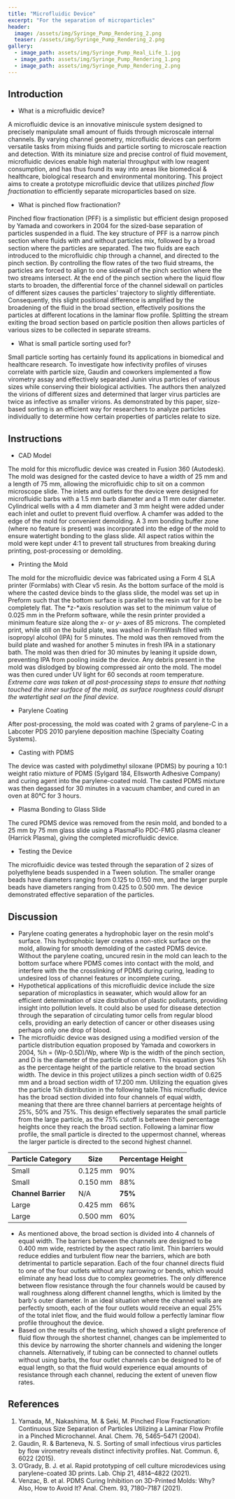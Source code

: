 ```yaml
---
title: "Microfluidic Device"
excerpt: "For the separation of microparticles"
header:
  image: /assets/img/Syringe_Pump_Rendering_2.png
  teaser: /assets/img/Syringe_Pump_Rendering_2.png
gallery:
  - image_path: assets/img/Syringe_Pump_Real_Life_1.jpg
  - image_path: assets/img/Syringe_Pump_Rendering_1.png
  - image_path: assets/img/Syringe_Pump_Rendering_2.png
---
```


## **Introduction**

- What is a microfluidic device?

A microfluidic device is an innovative miniscule system designed to precisely manipulate small amount of fluids through microscale internal channels. By varying channel geometry, microfluidic devices can perform versatile tasks from mixing fluids and particle sorting to microscale reaction and detection. With its miniature size and precise control of fluid movement, microfluidic devices enable high material throughput with low reagent consumption, and has thus found its way into areas like biomedical & healthcare, biological research and environmental monitoring. This project aims to create a prototype microfluidic device that utilizes *pinched flow fractionation* to efficiently separate microparticles based on size.

- What is pinched flow fractionation?

Pinched flow fractionation (PFF) is a simplistic but efficient design proposed by Yamada and coworkers in 2004 for the sized-base separation of particles suspended in a fluid. The key structure of PFF is a narrow pinch section where fluids with and without particles mix, followed by a broad section where the particles are separated. The two fluids are each introduced to the microfluidic chip through a channel, and directed to the pinch section. By controlling the flow rates of the two fluid streams, the particles are forced to align to one sidewall of the pinch section where the two streams intersect. At the end of the pinch section where the liquid flow starts to broaden, the differential force of the channel sidewall on particles of different sizes causes the particles' trajectory to slightly differentiate. Consequently, this slight positional difference is amplified by the broadening of the fluid in the broad section, effectively positions the particles at different locations in the laminar flow profile. Splitting the stream exiting the broad section based on particle position then allows particles of various sizes to be collected in separate streams.

- What is small particle sorting used for?

Small particle sorting has certainly found its applications in biomedical and healthcare research. To investigate how infectivity profiles of viruses correlate with particle size, Gaudin and coworkers implemented a flow virometry assay and effectively separated Junin virus particles of various sizes while conserving their biological activities. The authors then analyzed the virions of different sizes and determined that larger virus particles are twice as infective as smaller virions. As demonstrated by this paper, size-based sorting is an efficient way for researchers to analyze particles individually to determine how certain properties of particles relate to size.

## **Instructions**

- CAD Model

The mold for this microfludic device was created in Fusion 360 (Autodesk). The mold was designed for the casted device to have a width of 25 mm and a length of 75 mm, allowing the microfluidic chip to sit on a common microscope slide. The inlets and outlets for the device were designed for microfluidic barbs with a 1.5 mm barb diameter and a 11 mm outer diameter. Cylindrical wells with a 4 mm diameter and 3 mm height were added under each inlet and outlet to prevent fluid overflow. A chamfer was added to the edge of the mold for convenient demolding. A 3 mm bonding buffer zone (where no feature is present) was incorporated into the edge of the mold to ensure watertight bonding to the glass slide.  All aspect ratios within the mold were kept under 4:1 to prevent tall structures from breaking during printing, post-processing or demolding.

- Printing the Mold

The mold for the microfluidic device was fabricated using a Form 4 SLA printer (Formlabs) with Clear v5 resin. As the bottom surface of the mold is where the casted device binds to the glass slide, the model was set up in Preform such that the bottom surface is parallel to the resin vat for it to be completely flat. The *z-*axis resolution was set to the minimum value of 0.025 mm in the Preform software, while the resin printer provided a minimum feature size along the *x-* or *y-* axes of 85 microns. The completed print, while still on the build plate, was washed in FormWash filled with isopropyl alcohol (IPA) for 5 minutes. The mold was then removed from the build plate and washed for another 5 minutes in fresh IPA in a stationary bath. The mold was then dried for 30 minutes by leaning it upside down, preventing IPA from pooling inside the device. Any debris present in the mold was dislodged by blowing compressed air onto the mold. The model was then cured under UV light for 60 seconds at room temperature. 
*Extreme care was taken at all post-processing steps to ensure that nothing touched the inner surface of the mold, as surface roughness could disrupt the watertight seal on the final device.*

- Parylene Coating

After post-processing, the mold was coated with 2 grams of parylene-C in a Labcoter PDS 2010 parylene deposition machine (Specialty Coating Systems).

- Casting with PDMS

The device was casted with polydimethyl siloxane (PDMS) by pouring a 10:1 weight ratio mixture of PDMS (Sylgard 184, Ellsworth Adhesive Company) and curing agent into the parylene-coated mold. The casted PDMS mixture was then degassed for 30 minutes in a vacuum chamber, and cured in an oven at 80°C for 3 hours.

- Plasma Bonding to Glass Slide

The cured PDMS device was removed from the resin mold, and bonded to a 25 mm by 75 mm glass slide using a PlasmaFlo PDC-FMG plasma cleaner (Harrick Plasma), giving the completed microfluidic device.

- Testing the Device

The microfluidic device was tested through the separation of 2 sizes of polyethylene beads suspended in a Tween solution. The smaller orange beads have diameters ranging from 0.125 to 0.150 mm, and the larger purple beads have diameters ranging from 0.425 to 0.500 mm. The device demonstrated effective separation of the particles.

## Discussion

- Parylene coating generates a hydrophobic layer on the resin mold's surface. This hydrophobic layer creates a non-stick surface on the mold, allowing for smooth demolding of the casted PDMS device. Without the parylene coating, uncured resin in the mold can leach to the bottom surface where PDMS comes into contact with the mold, and interfere with the the crosslinking of PDMS during curing, leading to undesired loss of channel features or incomplete curing.
- Hypothetical applications of this microfluidic device include the size separation of microplastics in seawater, which would allow for an efficient determination of size distribution of plastic pollutants, providing insight into pollution levels. It could also be used for disease detection through the separation of circulating tumor cells from regular blood cells, providing an early detection of cancer or other diseases using perhaps only one drop of blood.
- The microfluidic device was designed using a modified version of the particle distribution equation proposed by Yamada and coworkers in 2004, %h = (Wp-0.5D)/Wp, where Wp is the width of the pinch section, and D is the diameter of the particle of concern. This equation gives %h as the percentage height of the particle relative to the broad section width. The device in this project utilizes a pinch section width of 0.625 mm and a broad section width of 17.200 mm. Utilizing the equation gives the particle %h distribution in the following table.This microfludic device has the broad section divided into four channels of equal width, meaning that there are three channel barriers at percentage heights of 25%, 50% and 75%. This design effectively separates the small particle from the large particle, as the 75% cutoff is between their percentage heights once they reach the broad section. Following a laminar flow profile, the small particle is directed to the uppermost channel, whereas the larger particle is directed to the second highest channel.

| Particle Category | Size | Percentage Height |
| --- | --- | --- |
| Small | 0.125 mm | 90% |
| Small | 0.150 mm | 88% |
| **Channel Barrier** | N/A | **75%** |
| Large | 0.425 mm | 66% |
| Large | 0.500 mm | 60% |

- As mentioned above, the broad section is divided into 4 channels of equal width. The barriers between the channels are designed to be 0.400 mm wide, restricted by the aspect ratio limit. Thin barriers would reduce eddies and turbulent flow near the barriers, which are both detrimental to particle separation. Each of the four channel directs fluid to one of the four outlets without any narrowing or bends, which would eliminate any head loss due to complex geometries. The only difference between flow resistance through the four channels would be caused by wall roughness along different channel lengths, which is limited by the barb's outer diameter. In an ideal situation where the channel walls are perfectly smooth, each of the four outlets would receive an equal 25% of the total inlet flow, and the fluid would follow a perfectly laminar flow profile throughout the device.
- Based on the results of the testing, which showed a slight preference of fluid flow through the shortest channel, changes can be implemented to this device by narrowing the shorter channels and widening the longer channels. Alternatively, if tubing can be connected to channel outlets without using barbs, the four outlet channels can be designed to be of equal length, so that the fluid would experience equal amounts of resistance through each channel, reducing the extent of uneven flow rates.

## References
1.	Yamada, M., Nakashima, M. & Seki, M. Pinched Flow Fractionation:  Continuous Size Separation of Particles Utilizing a Laminar Flow Profile in a Pinched Microchannel. Anal. Chem. 76, 5465–5471 (2004).
2.	Gaudin, R. & Barteneva, N. S. Sorting of small infectious virus particles by flow virometry reveals distinct infectivity profiles. Nat. Commun. 6, 6022 (2015).
3.	O’Grady, B. J. et al. Rapid prototyping of cell culture microdevices using parylene-coated 3D prints. Lab. Chip 21, 4814–4822 (2021).
4.	Venzac, B. et al. PDMS Curing Inhibition on 3D-Printed Molds: Why? Also, How to Avoid It? Anal. Chem. 93, 7180–7187 (2021).










